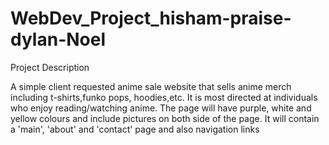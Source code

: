 # WebDev_Project_hisham-praise-dylan-Noel

Project Description

A simple client requested anime sale website that sells anime merch including t-shirts,funko pops, hoodies,etc. 
It is most directed at individuals who enjoy reading/watching anime.
The page will have purple, white and yellow colours and include pictures on both side of the page.
It will contain a 'main', 'about' and 'contact' page and also navigation links
